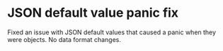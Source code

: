 # JSON default value panic fix

Fixed an issue with JSON default values that caused a panic when they were objects. No data format changes.
